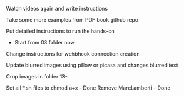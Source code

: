 Watch videos again and write instructions


Take some more examples from PDF book github repo

Put detailed instructions to run the hands-on
 - Start from 08 folder now

Change instructions for wehbhook connection creation

Update blurred images using pillow or picasa and changes blurred text

Crop images in folder 13-

Set all *.sh files to chmod a+x - Done
Remove MarcLamberti - Done
